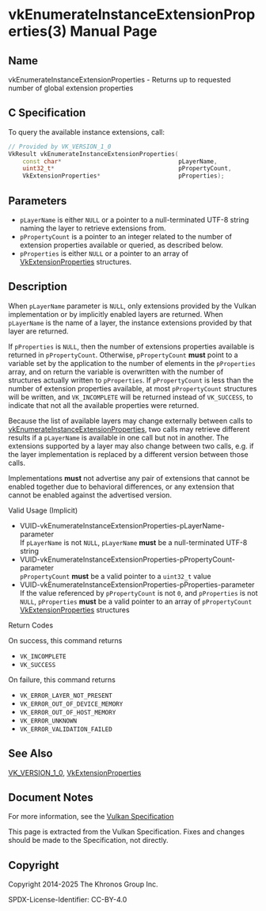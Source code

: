 # vkEnumerateInstanceExtensionProperties(3) Manual Page

## Name

vkEnumerateInstanceExtensionProperties - Returns up to requested number of global extension properties



## [](#_c_specification)C Specification

To query the available instance extensions, call:

```c++
// Provided by VK_VERSION_1_0
VkResult vkEnumerateInstanceExtensionProperties(
    const char*                                 pLayerName,
    uint32_t*                                   pPropertyCount,
    VkExtensionProperties*                      pProperties);
```

## [](#_parameters)Parameters

- `pLayerName` is either `NULL` or a pointer to a null-terminated UTF-8 string naming the layer to retrieve extensions from.
- `pPropertyCount` is a pointer to an integer related to the number of extension properties available or queried, as described below.
- `pProperties` is either `NULL` or a pointer to an array of [VkExtensionProperties](https://registry.khronos.org/vulkan/specs/latest/man/html/VkExtensionProperties.html) structures.

## [](#_description)Description

When `pLayerName` parameter is `NULL`, only extensions provided by the Vulkan implementation or by implicitly enabled layers are returned. When `pLayerName` is the name of a layer, the instance extensions provided by that layer are returned.

If `pProperties` is `NULL`, then the number of extensions properties available is returned in `pPropertyCount`. Otherwise, `pPropertyCount` **must** point to a variable set by the application to the number of elements in the `pProperties` array, and on return the variable is overwritten with the number of structures actually written to `pProperties`. If `pPropertyCount` is less than the number of extension properties available, at most `pPropertyCount` structures will be written, and `VK_INCOMPLETE` will be returned instead of `VK_SUCCESS`, to indicate that not all the available properties were returned.

Because the list of available layers may change externally between calls to [vkEnumerateInstanceExtensionProperties](https://registry.khronos.org/vulkan/specs/latest/man/html/vkEnumerateInstanceExtensionProperties.html), two calls may retrieve different results if a `pLayerName` is available in one call but not in another. The extensions supported by a layer may also change between two calls, e.g. if the layer implementation is replaced by a different version between those calls.

Implementations **must** not advertise any pair of extensions that cannot be enabled together due to behavioral differences, or any extension that cannot be enabled against the advertised version.

Valid Usage (Implicit)

- [](#VUID-vkEnumerateInstanceExtensionProperties-pLayerName-parameter)VUID-vkEnumerateInstanceExtensionProperties-pLayerName-parameter  
  If `pLayerName` is not `NULL`, `pLayerName` **must** be a null-terminated UTF-8 string
- [](#VUID-vkEnumerateInstanceExtensionProperties-pPropertyCount-parameter)VUID-vkEnumerateInstanceExtensionProperties-pPropertyCount-parameter  
  `pPropertyCount` **must** be a valid pointer to a `uint32_t` value
- [](#VUID-vkEnumerateInstanceExtensionProperties-pProperties-parameter)VUID-vkEnumerateInstanceExtensionProperties-pProperties-parameter  
  If the value referenced by `pPropertyCount` is not `0`, and `pProperties` is not `NULL`, `pProperties` **must** be a valid pointer to an array of `pPropertyCount` [VkExtensionProperties](https://registry.khronos.org/vulkan/specs/latest/man/html/VkExtensionProperties.html) structures

Return Codes

On success, this command returns

- `VK_INCOMPLETE`
- `VK_SUCCESS`

On failure, this command returns

- `VK_ERROR_LAYER_NOT_PRESENT`
- `VK_ERROR_OUT_OF_DEVICE_MEMORY`
- `VK_ERROR_OUT_OF_HOST_MEMORY`
- `VK_ERROR_UNKNOWN`
- `VK_ERROR_VALIDATION_FAILED`

## [](#_see_also)See Also

[VK\_VERSION\_1\_0](https://registry.khronos.org/vulkan/specs/latest/man/html/VK_VERSION_1_0.html), [VkExtensionProperties](https://registry.khronos.org/vulkan/specs/latest/man/html/VkExtensionProperties.html)

## [](#_document_notes)Document Notes

For more information, see the [Vulkan Specification](https://registry.khronos.org/vulkan/specs/latest/html/vkspec.html#vkEnumerateInstanceExtensionProperties)

This page is extracted from the Vulkan Specification. Fixes and changes should be made to the Specification, not directly.

## [](#_copyright)Copyright

Copyright 2014-2025 The Khronos Group Inc.

SPDX-License-Identifier: CC-BY-4.0